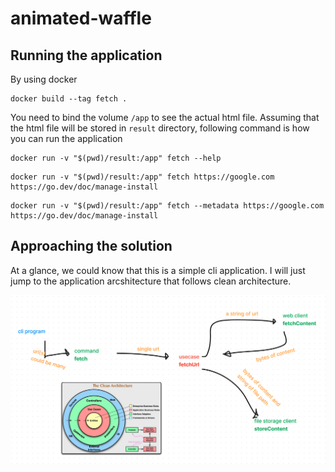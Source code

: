 # animated-waffle

## Running the application

By using docker

```
docker build --tag fetch .
```

You need to bind the volume `/app` to see the actual html file. Assuming that the html file will be stored in `result` directory, following command is how you can run the application


```
docker run -v "$(pwd)/result:/app" fetch --help
```

```
docker run -v "$(pwd)/result:/app" fetch https://google.com https://go.dev/doc/manage-install
```

```
docker run -v "$(pwd)/result:/app" fetch --metadata https://google.com https://go.dev/doc/manage-install
```

## Approaching the solution

At a glance, we could know that this is a simple cli application.
I will just jump to the application arcshitecture that follows clean architecture.

![](docs/application-architecture.png)
